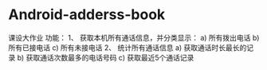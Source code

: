 # Android-adderss-book
课设大作业
功能：
1、	获取本机所有通话信息，并分类显示：
a)	所有拨出电话
b)	所有已接电话
c)	所有未接电话
2、	统计所有通话信息
a)	获取通话时长最长的记录
b)	获取通话次数最多的电话号码
c)	获取最近5个通话记录
